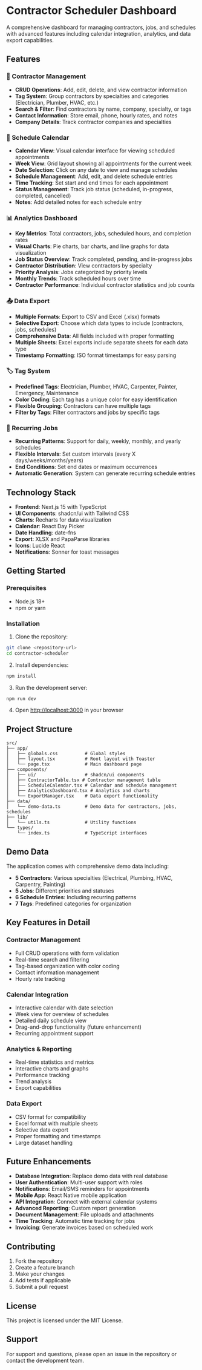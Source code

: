 # Contractor Scheduler Dashboard

A comprehensive dashboard for managing contractors, jobs, and schedules with advanced features including calendar integration, analytics, and data export capabilities.

## Features

### 🏢 Contractor Management
- **CRUD Operations**: Add, edit, delete, and view contractor information
- **Tag System**: Group contractors by specialties and categories (Electrician, Plumber, HVAC, etc.)
- **Search & Filter**: Find contractors by name, company, specialty, or tags
- **Contact Information**: Store email, phone, hourly rates, and notes
- **Company Details**: Track contractor companies and specialties

### 📅 Schedule Calendar
- **Calendar View**: Visual calendar interface for viewing scheduled appointments
- **Week View**: Grid layout showing all appointments for the current week
- **Date Selection**: Click on any date to view and manage schedules
- **Schedule Management**: Add, edit, and delete schedule entries
- **Time Tracking**: Set start and end times for each appointment
- **Status Management**: Track job status (scheduled, in-progress, completed, cancelled)
- **Notes**: Add detailed notes for each schedule entry

### 📊 Analytics Dashboard
- **Key Metrics**: Total contractors, jobs, scheduled hours, and completion rates
- **Visual Charts**: Pie charts, bar charts, and line graphs for data visualization
- **Job Status Overview**: Track completed, pending, and in-progress jobs
- **Contractor Distribution**: View contractors by specialty
- **Priority Analysis**: Jobs categorized by priority levels
- **Monthly Trends**: Track scheduled hours over time
- **Contractor Performance**: Individual contractor statistics and job counts

### 📤 Data Export
- **Multiple Formats**: Export to CSV and Excel (.xlsx) formats
- **Selective Export**: Choose which data types to include (contractors, jobs, schedules)
- **Comprehensive Data**: All fields included with proper formatting
- **Multiple Sheets**: Excel exports include separate sheets for each data type
- **Timestamp Formatting**: ISO format timestamps for easy parsing

### 🏷️ Tag System
- **Predefined Tags**: Electrician, Plumber, HVAC, Carpenter, Painter, Emergency, Maintenance
- **Color Coding**: Each tag has a unique color for easy identification
- **Flexible Grouping**: Contractors can have multiple tags
- **Filter by Tags**: Filter contractors and jobs by specific tags

### 🔄 Recurring Jobs
- **Recurring Patterns**: Support for daily, weekly, monthly, and yearly schedules
- **Flexible Intervals**: Set custom intervals (every X days/weeks/months/years)
- **End Conditions**: Set end dates or maximum occurrences
- **Automatic Generation**: System can generate recurring schedule entries

## Technology Stack

- **Frontend**: Next.js 15 with TypeScript
- **UI Components**: shadcn/ui with Tailwind CSS
- **Charts**: Recharts for data visualization
- **Calendar**: React Day Picker
- **Date Handling**: date-fns
- **Export**: XLSX and PapaParse libraries
- **Icons**: Lucide React
- **Notifications**: Sonner for toast messages

## Getting Started

### Prerequisites
- Node.js 18+ 
- npm or yarn

### Installation

1. Clone the repository:
```bash
git clone <repository-url>
cd contractor-scheduler
```

2. Install dependencies:
```bash
npm install
```

3. Run the development server:
```bash
npm run dev
```

4. Open [http://localhost:3000](http://localhost:3000) in your browser

## Project Structure

```
src/
├── app/
│   ├── globals.css          # Global styles
│   ├── layout.tsx           # Root layout with Toaster
│   └── page.tsx             # Main dashboard page
├── components/
│   ├── ui/                  # shadcn/ui components
│   ├── ContractorTable.tsx # Contractor management table
│   ├── ScheduleCalendar.tsx # Calendar and schedule management
│   ├── AnalyticsDashboard.tsx # Analytics and charts
│   └── ExportManager.tsx    # Data export functionality
├── data/
│   └── demo-data.ts         # Demo data for contractors, jobs, schedules
├── lib/
│   └── utils.ts             # Utility functions
└── types/
    └── index.ts             # TypeScript interfaces
```

## Demo Data

The application comes with comprehensive demo data including:

- **5 Contractors**: Various specialties (Electrical, Plumbing, HVAC, Carpentry, Painting)
- **5 Jobs**: Different priorities and statuses
- **6 Schedule Entries**: Including recurring patterns
- **7 Tags**: Predefined categories for organization

## Key Features in Detail

### Contractor Management
- Full CRUD operations with form validation
- Real-time search and filtering
- Tag-based organization with color coding
- Contact information management
- Hourly rate tracking

### Calendar Integration
- Interactive calendar with date selection
- Week view for overview of schedules
- Detailed daily schedule view
- Drag-and-drop functionality (future enhancement)
- Recurring appointment support

### Analytics & Reporting
- Real-time statistics and metrics
- Interactive charts and graphs
- Performance tracking
- Trend analysis
- Export capabilities

### Data Export
- CSV format for compatibility
- Excel format with multiple sheets
- Selective data export
- Proper formatting and timestamps
- Large dataset handling

## Future Enhancements

- **Database Integration**: Replace demo data with real database
- **User Authentication**: Multi-user support with roles
- **Notifications**: Email/SMS reminders for appointments
- **Mobile App**: React Native mobile application
- **API Integration**: Connect with external calendar systems
- **Advanced Reporting**: Custom report generation
- **Document Management**: File uploads and attachments
- **Time Tracking**: Automatic time tracking for jobs
- **Invoicing**: Generate invoices based on scheduled work

## Contributing

1. Fork the repository
2. Create a feature branch
3. Make your changes
4. Add tests if applicable
5. Submit a pull request

## License

This project is licensed under the MIT License.

## Support

For support and questions, please open an issue in the repository or contact the development team.